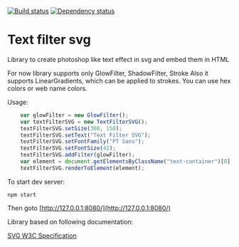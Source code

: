 [![Build status][travis-image]][travis-url] [![Dependency status][dependency-image]][dependency-url]

Text filter svg
===============

Library to create photoshop like text effect in svg and embed them in HTML

For now library supports only GlowFilter, ShadowFilter, Stroke
Also it supports LinearGradients, which can be applied to strokes.
You can use hex colors or web name colors.

Usage:
```javascript
    var glowFilter = new GlowFilter();
    var textFilterSVG = new TextFilterSVG();
    textFilterSVG.setSize(300, 150);
    textFilterSVG.setText("Text Filter SVG");
    textFilterSVG.setFontFamily("PT Sans");
    textFilterSVG.setFontSize(42);
    textFilterSVG.addFilter(glowFilter);
    var element = document.getElementsByClassName("text-container")[0];
    textFilterSVG.renderToElement(element);
```

To start dev server:

```
npm start
```

Then goto [http://127.0.0.1:8080/](http://127.0.0.1:8080/)

Library based on following documentation:

[SVG W3C Specification](https://www.w3.org/TR/SVG/filters.html)


[travis-image]: https://travis-ci.org/
[travis-url]: https://travis-ci.org/
[dependency-image]: https://david-dm.org/
[dependency-url]: https://david-dm.org/


